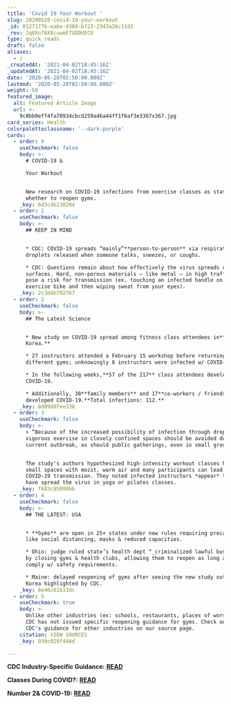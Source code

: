 ```yaml
---
title: 'Covid 19 Your Workout '
slug: 20200528-covid-19-your-workout
_id: 0127177b-eabe-4389-b723-2343a26c11d2
_rev: Jq8Xn76XXcuwmF7UDDUECU
type: quick_reads
draft: false
aliases:
  - /
_createdAt: '2021-04-02T18:45:16Z'
_updatedAt: '2021-04-02T18:45:16Z'
date: '2020-05-28T02:50:00.000Z'
lastmod: '2020-05-28T02:50:00.000Z'
weight: 50
featured_image:
  alt: Featured Article Image
  url: >-
    9c8bb0eff4fa70934cbcd259a46a44ff1f6af3e3367x367.jpg
card_series: Health
colorpaletteclassname: '--dark-purple'
cards:
  - order: 0
    useCheckmark: false
    body: >-
      # COVID-19 &  

      Your Workout


      New research on COVID-19 infections from exercise classes as states weigh
      whether to reopen gyms.
    _key: 6d3c4b130204
  - order: 1
    useCheckmark: false
    body: >-
      ## KEEP IN MIND


      * CDC: COVID-19 spreads “mainly”**person-to-person** via respiratory
      droplets released when someone talks, sneezes, or coughs.

      * CDC: Questions remain about how effectively the virus spreads on
      surfaces. Hard, non-porous materials – like metal – in high traffic areas
      pose a risk for transmission (ex. touching an infected handle on an
      exercise bike and then wiping sweat from your eyes).
    _key: 2c3d4b792767
  - order: 2
    useCheckmark: false
    body: >-
      ## The Latest Science


      * New study on COVID-19 spread among fitness class attendees in**South
      Korea.**

      * 27 instructors attended a February 15 workshop before returning to 12
      different gyms; unknowingly 8 instructors were infected w/ COVID-19.

      * In the following weeks,**57 of the 217** class attendees developed
      COVID-19.

      * Additionally, 38**family members** and 17**co-workers / friends**
      developed COVID-19.**Total infections: 112.**
    _key: 8d09d8fee338
  - order: 3
    useCheckmark: false
    body: >-
      > “Because of the increased possibility of infection through droplets,
      vigorous exercise in closely confined spaces should be avoided during the
      current outbreak, as should public gatherings, even in small groups.”


      The study's authors hypothesized high-intensity workout classes held in
      small spaces with moist, warm air and many participants can lead to
      COVID-19 transmission. They noted infected instructors *appear* to not
      have spread the virus in yoga or pilates classes.
    _key: f683c85099bb
  - order: 4
    useCheckmark: false
    body: >-
      ## THE LATEST: USA


      * **Gyms** are open in 25+ states under new rules requiring precautions
      like social distancing, masks & reduced capacities.

      * Ohio: judge ruled state’s health dept “_criminalized lawful businesses_”
      by closing gyms & health clubs, allowing them to reopen as long as they
      comply w/ safety requirements.

      * Maine: delayed reopening of gyms after seeing the new study out of South
      Korea highlighted by CDC.
    _key: 8e46c61b11dc
  - order: 5
    useCheckmark: true
    body: >-
      Unlike other industries (ex: schools, restaurants, places of worship), the
      CDC has not issued specific reopening guidance for gyms. Check out the
      CDC's guidance for other industries on our source page.
    citation: VIEW SOURCES
    _key: 930c029f446d

---
```

**CDC Industry-Specific Guidance:** [**READ**](https://www.cdc.gov/coronavirus/2019-ncov/community/index.html)

**Classes During COVID?:** [**READ**](https://smarthernews.com/cdc-school-guidance-may-2020/)

**Number 2& COVID-19:** [**READ**](https://smarthernews.com/number-two-and-covid-19/)